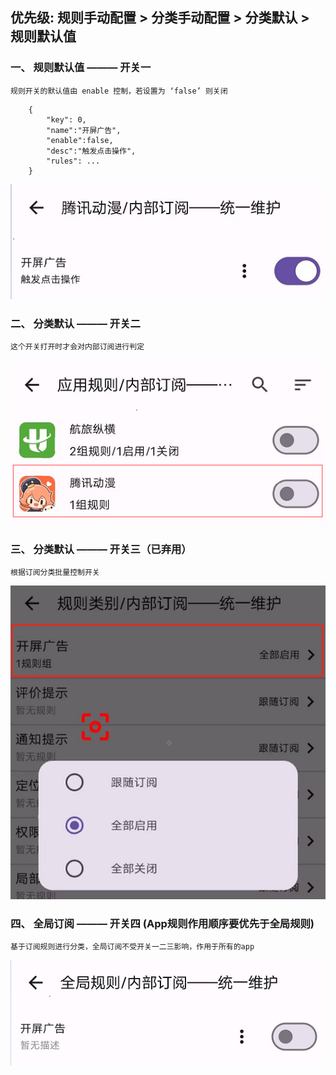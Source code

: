 ## 优先级: 规则手动配置 > 分类手动配置 > 分类默认 > 规则默认值


### 一、 规则默认值  ——— 开关一
    规则开关的默认值由 enable 控制，若设置为 ‘false’ 则关闭

```text
    {
        "key": 0,
        "name":"开屏广告",
        "enable":false,
        "desc":"触发点击操作",
        "rules": ...
    }
```
![./static/img_4.png](./static/img_4.png)
### 二、 分类默认  ——— 开关二
    这个开关打开时才会对内部订阅进行判定
![./static/img_5.png](./static/img_5.png)
### 三、 分类默认  ——— 开关三（已弃用）
    根据订阅分类批量控制开关
![./static/img_6.png](./static/img_6.png)


### 四、 全局订阅  ——— 开关四 (App规则作用顺序要优先于全局规则)
    基于订阅规则进行分类，全局订阅不受开关一二三影响，作用于所有的app
![./static/img_5.png](./static/img_7.png)
